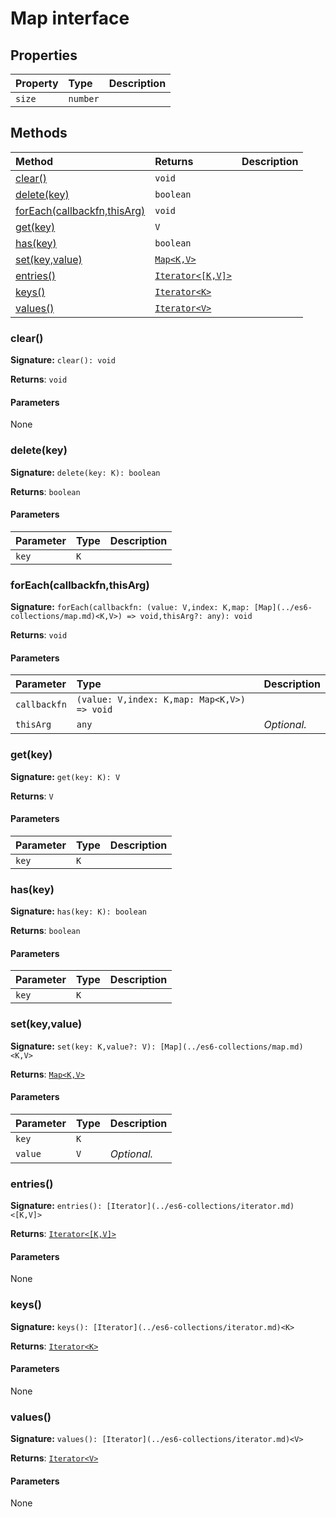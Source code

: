# Map interface










## Properties

| Property	   | Type	| Description|
|:-------------|:-------|:-----------|
|`size`      | `number` |  |




## Methods

| Method	   |  Returns	| Description|
|:-------------|:-------|:-----------|
|[clear()](#clear)      | `void` |  |
|[delete(key)](#deletekey)      | `boolean` |  |
|[forEach(callbackfn,thisArg)](#foreachcallbackfnthisarg)      | `void` |  |
|[get(key)](#getkey)      | `V` |  |
|[has(key)](#haskey)      | `boolean` |  |
|[set(key,value)](#setkeyvalue)      | [`Map<K,V>`](../es6-collections/map.md) |  |
|[entries()](#entries)      | [`Iterator<[K,V]>`](../es6-collections/iterator.md) |  |
|[keys()](#keys)      | [`Iterator<K>`](../es6-collections/iterator.md) |  |
|[values()](#values)      | [`Iterator<V>`](../es6-collections/iterator.md) |  |




### clear()



**Signature:** ``clear(): void``

**Returns**: `void`



#### Parameters
None


### delete(key)



**Signature:** ``delete(key: K): boolean``

**Returns**: `boolean`



#### Parameters


| Parameter	   | Type    | Description |
|:-------------|:---------------|:------------|
| `key`    | `K` |  |


### forEach(callbackfn,thisArg)



**Signature:** ``forEach(callbackfn: (value: V,index: K,map: [Map](../es6-collections/map.md)<K,V>) => void,thisArg?: any): void``

**Returns**: `void`



#### Parameters


| Parameter	   | Type    | Description |
|:-------------|:---------------|:------------|
| `callbackfn`    | `(value: V,index: K,map: Map<K,V>) => void` |  |
| `thisArg`    | `any` | _Optional._ |


### get(key)



**Signature:** ``get(key: K): V``

**Returns**: `V`



#### Parameters


| Parameter	   | Type    | Description |
|:-------------|:---------------|:------------|
| `key`    | `K` |  |


### has(key)



**Signature:** ``has(key: K): boolean``

**Returns**: `boolean`



#### Parameters


| Parameter	   | Type    | Description |
|:-------------|:---------------|:------------|
| `key`    | `K` |  |


### set(key,value)



**Signature:** ``set(key: K,value?: V): [Map](../es6-collections/map.md)<K,V>``

**Returns**: [`Map<K,V>`](../es6-collections/map.md)



#### Parameters


| Parameter	   | Type    | Description |
|:-------------|:---------------|:------------|
| `key`    | `K` |  |
| `value`    | `V` | _Optional._ |


### entries()



**Signature:** ``entries(): [Iterator](../es6-collections/iterator.md)<[K,V]>``

**Returns**: [`Iterator<[K,V]>`](../es6-collections/iterator.md)



#### Parameters
None


### keys()



**Signature:** ``keys(): [Iterator](../es6-collections/iterator.md)<K>``

**Returns**: [`Iterator<K>`](../es6-collections/iterator.md)



#### Parameters
None


### values()



**Signature:** ``values(): [Iterator](../es6-collections/iterator.md)<V>``

**Returns**: [`Iterator<V>`](../es6-collections/iterator.md)



#### Parameters
None

